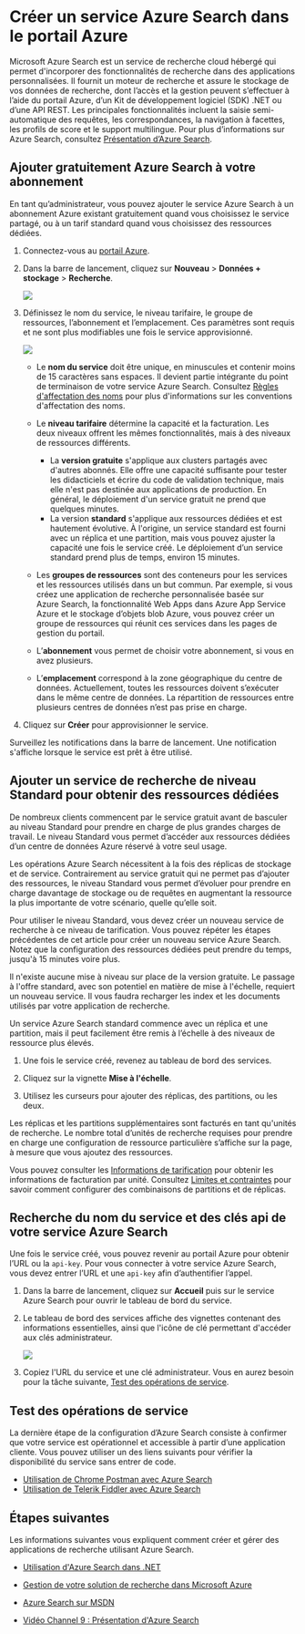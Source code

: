 <properties
	pageTitle="Créer un service Azure Search dans le portail Azure | Microsoft Azure | Service de recherche cloud hébergé"
	description="Ajouter un service Azure Search gratuit ou standard à un abonnement existant à l’aide du portail Azure. Azure Search est un service de recherche hébergé dans le cloud dédié aux applications personnalisées."
	services="search"
	documentationCenter=""
	authors="HeidiSteen"
	manager="mblythe"
	editor=""
    tags="azure-portal"/>

<tags
	ms.service="search"
	ms.devlang="rest-api"
	ms.workload="search"
	ms.topic="get-started-article"
	ms.tgt_pltfrm="na"
	ms.date="11/04/2015"
	ms.author="heidist"/>

# Créer un service Azure Search dans le portail Azure

Microsoft Azure Search est un service de recherche cloud hébergé qui permet d'incorporer des fonctionnalités de recherche dans des applications personnalisées. Il fournit un moteur de recherche et assure le stockage de vos données de recherche, dont l’accès et la gestion peuvent s’effectuer à l’aide du portail Azure, d’un Kit de développement logiciel (SDK) .NET ou d’une API REST. Les principales fonctionnalités incluent la saisie semi-automatique des requêtes, les correspondances, la navigation à facettes, les profils de score et le support multilingue. Pour plus d’informations sur Azure Search, consultez [Présentation d’Azure Search](seach-what-is-search.md).

## Ajouter gratuitement Azure Search à votre abonnement

En tant qu’administrateur, vous pouvez ajouter le service Azure Search à un abonnement Azure existant gratuitement quand vous choisissez le service partagé, ou à un tarif standard quand vous choisissez des ressources dédiées.

1. Connectez-vous au [portail Azure](https://portal.azure.com).

2. Dans la barre de lancement, cliquez sur **Nouveau** > **Données + stockage** > **Recherche**.

     ![][1]

3. Définissez le nom du service, le niveau tarifaire, le groupe de ressources, l’abonnement et l’emplacement. Ces paramètres sont requis et ne sont plus modifiables une fois le service approvisionné.

     ![][2]

	- Le **nom du service** doit être unique, en minuscules et contenir moins de 15 caractères sans espaces. Il devient partie intégrante du point de terminaison de votre service Azure Search. Consultez [Règles d'affectation des noms](https://msdn.microsoft.com/library/azure/dn857353.aspx) pour plus d'informations sur les conventions d'affectation des noms.

	- Le **niveau tarifaire** détermine la capacité et la facturation. Les deux niveaux offrent les mêmes fonctionnalités, mais à des niveaux de ressources différents.

		- La **version gratuite** s'applique aux clusters partagés avec d'autres abonnés. Elle offre une capacité suffisante pour tester les didacticiels et écrire du code de validation technique, mais elle n'est pas destinée aux applications de production. En général, le déploiement d'un service gratuit ne prend que quelques minutes.
		- La version **standard** s'applique aux ressources dédiées et est hautement évolutive. À l'origine, un service standard est fourni avec un réplica et une partition, mais vous pouvez ajuster la capacité une fois le service créé. Le déploiement d’un service standard prend plus de temps, environ 15 minutes.

	- Les **groupes de ressources** sont des conteneurs pour les services et les ressources utilisés dans un but commun. Par exemple, si vous créez une application de recherche personnalisée basée sur Azure Search, la fonctionnalité Web Apps dans Azure App Service Azure et le stockage d’objets blob Azure, vous pouvez créer un groupe de ressources qui réunit ces services dans les pages de gestion du portail.

	- L’**abonnement** vous permet de choisir votre abonnement, si vous en avez plusieurs.

	- L’**emplacement** correspond à la zone géographique du centre de données. Actuellement, toutes les ressources doivent s’exécuter dans le même centre de données. La répartition de ressources entre plusieurs centres de données n’est pas prise en charge.

4. Cliquez sur **Créer** pour approvisionner le service.

Surveillez les notifications dans la barre de lancement. Une notification s'affiche lorsque le service est prêt à être utilisé.

<a id="sub-3"></a>
## Ajouter un service de recherche de niveau Standard pour obtenir des ressources dédiées

De nombreux clients commencent par le service gratuit avant de basculer au niveau Standard pour prendre en charge de plus grandes charges de travail. Le niveau Standard vous permet d’accéder aux ressources dédiées d’un centre de données Azure réservé à votre seul usage.

Les opérations Azure Search nécessitent à la fois des réplicas de stockage et de service. Contrairement au service gratuit qui ne permet pas d’ajouter des ressources, le niveau Standard vous permet d’évoluer pour prendre en charge davantage de stockage ou de requêtes en augmentant la ressource la plus importante de votre scénario, quelle qu’elle soit.

Pour utiliser le niveau Standard, vous devez créer un nouveau service de recherche à ce niveau de tarification. Vous pouvez répéter les étapes précédentes de cet article pour créer un nouveau service Azure Search. Notez que la configuration des ressources dédiées peut prendre du temps, jusqu'à 15 minutes voire plus.

Il n'existe aucune mise à niveau sur place de la version gratuite. Le passage à l'offre standard, avec son potentiel en matière de mise à l'échelle, requiert un nouveau service. Il vous faudra recharger les index et les documents utilisés par votre application de recherche.

Un service Azure Search standard commence avec un réplica et une partition, mais il peut facilement être remis à l’échelle à des niveaux de ressource plus élevés.

1.	Une fois le service créé, revenez au tableau de bord des services.

2.	Cliquez sur la vignette **Mise à l'échelle**.

3.	Utilisez les curseurs pour ajouter des réplicas, des partitions, ou les deux.

Les réplicas et les partitions supplémentaires sont facturés en tant qu'unités de recherche. Le nombre total d’unités de recherche requises pour prendre en charge une configuration de ressource particulière s’affiche sur la page, à mesure que vous ajoutez des ressources.

Vous pouvez consulter les [Informations de tarification](http://go.microsoft.com/fwlink/p/?LinkID=509792) pour obtenir les informations de facturation par unité. Consultez [Limites et contraintes](search-limits-quotas-capacity.md) pour savoir comment configurer des combinaisons de partitions et de réplicas.

<a id="sub-2"></a>
## Recherche du nom du service et des clés api de votre service Azure Search

Une fois le service créé, vous pouvez revenir au portail Azure pour obtenir l’URL ou la `api-key`. Pour vous connecter à votre service Azure Search, vous devez entrer l’URL et une `api-key` afin d’authentifier l’appel.

1. Dans la barre de lancement, cliquez sur **Accueil** puis sur le service Azure Search pour ouvrir le tableau de bord du service.

2. Le tableau de bord des services affiche des vignettes contenant des informations essentielles, ainsi que l'icône de clé permettant d'accéder aux clés administrateur.

  	![][3]

3. Copiez l'URL du service et une clé administrateur. Vous en aurez besoin pour la tâche suivante, [Test des opérations de service](#sub-4).


<a id="sub-4"></a>
## Test des opérations de service

La dernière étape de la configuration d’Azure Search consiste à confirmer que votre service est opérationnel et accessible à partir d’une application cliente. Vous pouvez utiliser un des liens suivants pour vérifier la disponibilité du service sans entrer de code.

- [Utilisation de Chrome Postman avec Azure Search](search-chrome-postman.md)
- [Utilisation de Telerik Fiddler avec Azure Search](search-fiddler.md)

<!--Next steps and links -->
<a id="next-steps"></a>
## Étapes suivantes

Les informations suivantes vous expliquent comment créer et gérer des applications de recherche utilisant Azure Search.

- [Utilisation d'Azure Search dans .NET](search-howto-dotnet-sdk.md)

- [Gestion de votre solution de recherche dans Microsoft Azure](search-manage.md)

- [Azure Search sur MSDN](http://msdn.microsoft.com/library/dn798933.aspx)

- [Vidéo Channel 9 : Présentation d'Azure Search](http://channel9.msdn.com/Shows/Data-Exposed/Introduction-To-Azure-Search)


<!--Anchors-->
[Find the service name and api-keys of your Azure Search service]: #sub-2
[Upgrade to the standard tier]: #sub-3
[Test service operations]: #sub-4
[Next steps]: #next-steps

<!--Image references-->
[1]: ./media/search-create-service-portal/create-search-portal-1.PNG
[2]: ./media/search-create-service-portal/create-search-portal-2.PNG
[3]: ./media/search-create-service-portal/create-search-portal-3.PNG

<!---HONumber=Nov15_HO3-->